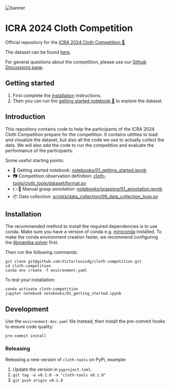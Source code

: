 ![banner](https://airo.ugent.be/assets/img/cloth_competition_banner.jpg)

# ICRA 2024 Cloth Competition

Official repository for the [ICRA 2024 Cloth Competition :shirt:](https://airo.ugent.be/cloth_competition/).

The dataset can be found [here](https://cloud.ilabt.imec.be/index.php/s/Sy945rbamg8JMgR).

For general questions about the competition, please use our [Github Discussions page](https://github.com/Victorlouisdg/cloth-competition/discussions).
## Getting started

1. First complete the [installation](#installation) instructions.
2. Then you can run the [getting started notebook 📔](notebooks/01_getting_started.ipynb) to explore the dataset.

## Introduction
This repository contains code to help the participants of the ICRA 2024 Cloth Competition prepare for the competition.
It contains utilities to load and visualize the dataset, but also all the code we use to actually collect the data.
We will also add the code to run the competition and evaluate the performance of the participants.

Some useful starting points:
- 📔 Getting started notebook:  [notebooks/01_getting_started.ipynb](notebooks/01_getting_started.ipynb)
- 📷 Competition observation definition:  [cloth-tools/cloth_tools/dataset/format.py](cloth-tools/cloth_tools/dataset/format.py)
- 👉👕 Manual grasp annotation:  [notebooks/grasping/01_annotation.ipynb](notebooks/grasping/01_annotation.ipynb)
- 📦 Data collection: [scripts/data_collection/09_data_collection_loop.py](scripts/data_collection/09_data_collection_loop.py)



## Installation
The recommended method to install the required dependencies is to use conda.
Make sure you have a version of conda e.g. [miniconda](https://docs.anaconda.com/free/miniconda/) installed.
To make the conda environment creation faster, we recommend configuring the [libmamba solver](https://www.anaconda.com/blog/a-faster-conda-for-a-growing-community) first.

Then run the following commands:
```shell
git clone git@github.com:Victorlouisdg/cloth-competition.git
cd cloth-competition
conda env create -f environment.yaml
```
To test your installation:
```shell
conda activate cloth-competition
jupyter notebook notebooks/01_getting_started.ipynb
```

## Development

Use the `environment-dev.yaml` file instead, then install the pre-commit hooks to ensure code quality:
```
pre-commit install
```


### Releasing
Releasing a new version of `cloth-tools` on PyPi, example:
1. Update the version in `pyproject.toml`.
2. ```git tag -a v0.1.0 -m "cloth-tools v0.1.0"```
3. ```git push origin v0.1.0```
